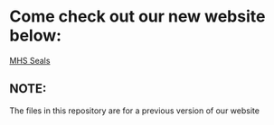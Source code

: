 # Come check out our new website below:
[MHS Seals](https://mhsroboboat.com/)

## NOTE:
The files in this repository are for a previous version of our website

